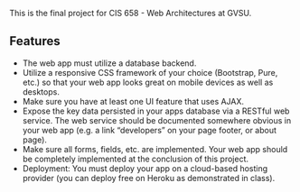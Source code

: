 <p>This is the final project for CIS 658 - Web Architectures at GVSU.</p>

<h2>Features</h2>

<ul>
<li>The web app must utilize a database backend.</li>
<li>Utilize a responsive CSS framework of your choice (Bootstrap, Pure, etc.) so that your web app
looks great on mobile devices as well as desktops.</li>
<li>Make sure you have at least one UI feature that uses AJAX.</li>
<li>Expose the key data persisted in your apps database via a RESTful web service. The web service
should be documented somewhere obvious in your web app (e.g. a link “developers” on your page footer, or about page).</li>
<li>Make sure all forms, fields, etc. are implemented. Your web app should be completely
implemented at the conclusion of this project.</li>
<li>Deployment: You must deploy your app on a cloud-based hosting provider (you can deploy free on
Heroku as demonstrated in class).</li>
</ul>